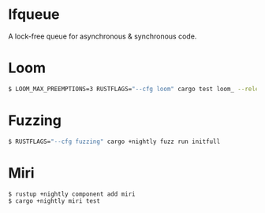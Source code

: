 # lfqueue
A lock-free queue for asynchronous &amp; synchronous code.

# Loom
```bash
$ LOOM_MAX_PREEMPTIONS=3 RUSTFLAGS="--cfg loom" cargo test loom_ --release
```

# Fuzzing
```bash
$ RUSTFLAGS="--cfg fuzzing" cargo +nightly fuzz run initfull
```

# Miri
```bash
$ rustup +nightly component add miri
$ cargo +nightly miri test
```
